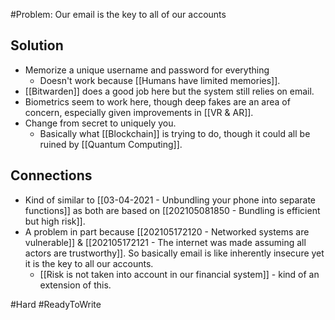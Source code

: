 #Problem: Our email is the key to all of our accounts

## Solution
- Memorize a unique username and password for everything
	- Doesn't work because [[Humans have limited memories]]. 
- [[Bitwarden]] does a good job here but the system still relies on email.
- Biometrics seem to work here, though deep fakes are an area of concern, especially given improvements in [[VR & AR]]. 
- Change from secret to uniquely you.
	- Basically what [[Blockchain]] is trying to do, though it could all be ruined by [[Quantum Computing]].

## Connections
- Kind of similar to [[03-04-2021 - Unbundling your phone into separate functions]] as both are based on [[202105081850 - Bundling is efficient but high risk]]. 
- A problem in part because [[202105172120 - Networked systems are vulnerable]] & [[202105172121 - The internet was made assuming all actors are trustworthy]]. So basically email is like inherently insecure yet it is the key to all our accounts. 
	- [[Risk is not taken into account in our financial system]] - kind of an extension of this. 


#Hard #ReadyToWrite 